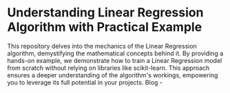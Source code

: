 # Understanding Linear Regression Algorithm with Practical Example
This repository delves into the mechanics of the Linear Regression algorithm, demystifying the mathematical concepts behind it. By providing a hands-on example, we demonstrate how to train a Linear Regression model from scratch without relying on libraries like scikit-learn. This approach ensures a deeper understanding of the algorithm's workings, empowering you to leverage its full potential in your projects.
Blog - 
